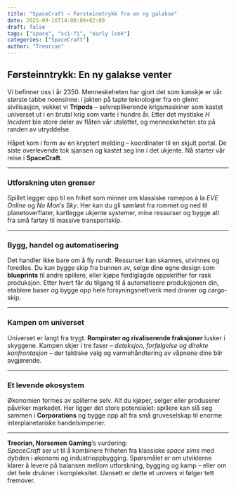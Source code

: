 ```yaml
---
title: "SpaceCraft – Førsteinntrykk fra en ny galakse"
date: 2025-09-16T14:00:00+02:00
draft: false
tags: ["space", "sci-fi", "early look"]
categories: ["SpaceCraft"]
author: "Treorian"
---
```


## Førsteinntrykk: En ny galakse venter  

Vi befinner oss i år 2350. Menneskeheten har gjort det som kanskje er vår største tabbe noensinne: i jakten på tapte teknologier fra en glemt sivilisasjon, vekket vi **Tripods** – selvreplikerende krigsmaskiner som kastet universet ut i en brutal krig som varte i hundre år. Etter det mystiske *H Incident* ble store deler av flåten vår utslettet, og menneskeheten sto på randen av utryddelse.  

Håpet kom i form av en kryptert melding – koordinater til en skjult portal. De siste overlevende tok sjansen og kastet seg inn i det ukjente. Nå starter vår reise i **SpaceCraft**.  

---

### Utforskning uten grenser  
Spillet legger opp til en frihet som minner om klassiske romepos à la *EVE Online* og *No Man’s Sky*. Her kan du gli sømløst fra rommet og ned til planetoverflater, kartlegge ukjente systemer, mine ressurser og bygge alt fra små fartøy til massive transportskip.  

---

### Bygg, handel og automatisering  
Det handler ikke bare om å fly rundt. Ressurser kan skannes, utvinnes og foredles. Du kan bygge skip fra bunnen av, selge dine egne design som **blueprints** til andre spillere, eller kjøpe ferdiglagde oppskrifter for rask produksjon. Etter hvert får du tilgang til å automatisere produksjonen din, etablere baser og bygge opp hele forsyningsnettverk med droner og cargo-skip.  

---

### Kampen om universet  
Universet er langt fra trygt. **Rompirater og rivaliserende fraksjoner** lusker i skyggene. Kampen skjer i tre faser – *deteksjon, forfølgelse og direkte konfrontasjon* – der taktiske valg og varmehåndtering av våpnene dine blir avgjørende.  

---

### Et levende økosystem  
Økonomien formes av spillerne selv. Alt du kjøper, selger eller produserer påvirker markedet. Her ligger det store potensialet: spillere kan slå seg sammen i **Corporations** og bygge opp alt fra små gruveselskap til enorme interplanetariske handelsimperier.  

---

**Treorian, Norsemen Gaming**’s vurdering:  
*SpaceCraft* ser ut til å kombinere friheten fra klassiske *space sims* med dybden i økonomi og industrioppbygging. Spørsmålet er om utviklerne klarer å levere på balansen mellom utforskning, bygging og kamp – eller om det hele drukner i kompleksitet. Uansett er dette et univers vi følger tett fremover.  